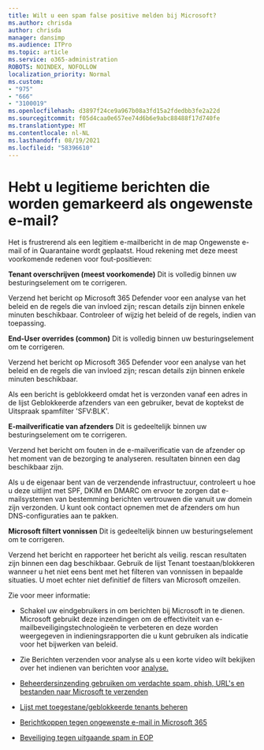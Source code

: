 ```yaml
---
title: Wilt u een spam false positive melden bij Microsoft?
ms.author: chrisda
author: chrisda
manager: dansimp
ms.audience: ITPro
ms.topic: article
ms.service: o365-administration
ROBOTS: NOINDEX, NOFOLLOW
localization_priority: Normal
ms.custom:
- "975"
- "666"
- "3100019"
ms.openlocfilehash: d3897f24ce9a967b08a3fd15a2fdedbb3fe2a22d
ms.sourcegitcommit: f05d4caa0e657ee74d6b6e9abc88488f17d740fe
ms.translationtype: MT
ms.contentlocale: nl-NL
ms.lasthandoff: 08/19/2021
ms.locfileid: "58396610"
---
```

# <a name="do-you-have-legitimate-messages-being-marked-as-spam"></a>Hebt u legitieme berichten die worden gemarkeerd als ongewenste e-mail?

Het is frustrerend als een legitiem e-mailbericht in de map Ongewenste e-mail of in Quarantaine wordt geplaatst. Houd rekening met deze meest voorkomende redenen voor fout-positieven:

**Tenant overschrijven (meest voorkomende)** Dit is volledig binnen uw besturingselement om te corrigeren.

Verzend het bericht op Microsoft 365 Defender voor een analyse van het beleid en de regels die van invloed zijn; rescan details zijn binnen enkele minuten beschikbaar.
Controleer of wijzig het beleid of de regels, indien van toepassing. 

**End-User overrides (common)** Dit is volledig binnen uw besturingselement om te corrigeren. 

Verzend het bericht op Microsoft 365 Defender voor een analyse van het beleid en de regels die van invloed zijn; rescan details zijn binnen enkele minuten beschikbaar. 

Als een bericht is geblokkeerd omdat het is verzonden vanaf een adres in de lijst Geblokkeerde afzenders van een gebruiker, bevat de koptekst de Uitspraak spamfilter 'SFV:BLK'.

**E-mailverificatie van afzenders** Dit is gedeeltelijk binnen uw besturingselement om te corrigeren.

Verzend het bericht om fouten in de e-mailverificatie van de afzender op het moment van de bezorging te analyseren. resultaten binnen een dag beschikbaar zijn. 

Als u de eigenaar bent van de verzendende infrastructuur, controleert u hoe u deze uitlijnt met SPF, DKIM en DMARC om ervoor te zorgen dat e-mailsystemen van bestemming berichten vertrouwen die vanuit uw domein zijn verzonden. U kunt ook contact opnemen met de afzenders om hun DNS-configuraties aan te pakken.

**Microsoft filtert vonnissen** Dit is gedeeltelijk binnen uw besturingselement om te corrigeren.

Verzend het bericht en rapporteer het bericht als veilig. rescan resultaten zijn binnen een dag beschikbaar. Gebruik de lijst Tenant toestaan/blokkeren wanneer u het niet eens bent met het filteren van vonnissen in bepaalde situaties. U moet echter niet definitief de filters van Microsoft omzeilen. 

Zie voor meer informatie:

- Schakel uw eindgebruikers in om berichten bij Microsoft in te dienen. Microsoft gebruikt deze inzendingen om de effectiviteit van e-mailbeveiligingstechnologieën te verbeteren en deze worden weergegeven in indieningsrapporten die u kunt gebruiken als indicatie voor het bijwerken van beleid. 

- Zie Berichten verzenden voor analyse als u een korte video wilt bekijken over het indienen van berichten voor [analyse.](https://go.microsoft.com/fwlink/?linkid=2166435)

- [Beheerdersinzending gebruiken om verdachte spam, phish, URL's en bestanden naar Microsoft te verzenden](https://docs.microsoft.com/microsoft-365/security/office-365-security/admin-submission)

- [Lijst met toegestane/geblokkeerde tenants beheren](https://docs.microsoft.com/microsoft-365/security/office-365-security/tenant-allow-block-list)

- [Berichtkoppen tegen ongewenste e-mail in Microsoft 365](https://docs.microsoft.com/microsoft-365/security/office-365-security/anti-spam-message-headers)

- [Beveiliging tegen uitgaande spam in EOP](https://docs.microsoft.com/microsoft-365/security/office-365-security/outbound-spam-controls)